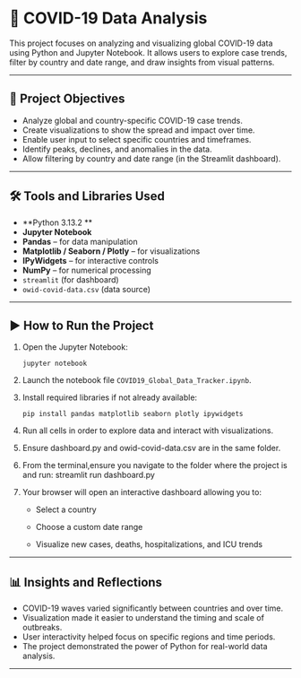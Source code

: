 # 🦠 COVID-19 Data Analysis

This project focuses on analyzing and visualizing global COVID-19 data using Python and Jupyter Notebook. It allows users to explore case trends, filter by country and date range, and draw insights from visual patterns.

---

## 🎯 Project Objectives

- Analyze global and country-specific COVID-19 case trends.
- Create visualizations to show the spread and impact over time.
- Enable user input to select specific countries and timeframes.
- Identify peaks, declines, and anomalies in the data.
- Allow filtering by country and date range (in the Streamlit dashboard).

---

## 🛠️ Tools and Libraries Used

- **Python 3.13.2 **
- **Jupyter Notebook**
- **Pandas** – for data manipulation
- **Matplotlib / Seaborn / Plotly** – for visualizations
- **IPyWidgets** – for interactive controls
- **NumPy** – for numerical processing
- `streamlit` (for dashboard)
- `owid-covid-data.csv` (data source)

---

## ▶️ How to Run the Project

1. Open the Jupyter Notebook:
   ```
   jupyter notebook
   ```

2. Launch the notebook file `COVID19_Global_Data_Tracker.ipynb`.

3. Install required libraries if not already available:
   ```
   pip install pandas matplotlib seaborn plotly ipywidgets
   ```

4. Run all cells in order to explore data and interact with visualizations.

5. Ensure dashboard.py and owid-covid-data.csv are in the same folder.

6. From the terminal,ensure you navigate to the folder where the project is and run: streamlit run dashboard.py 

7. Your browser will open an interactive dashboard allowing you to:

   - Select a country

   - Choose a custom date range

   - Visualize new cases, deaths, hospitalizations, and ICU trends


---

## 📊 Insights and Reflections

- COVID-19 waves varied significantly between countries and over time.
- Visualization made it easier to understand the timing and scale of outbreaks.
- User interactivity helped focus on specific regions and time periods.
- The project demonstrated the power of Python for real-world data analysis.

---
